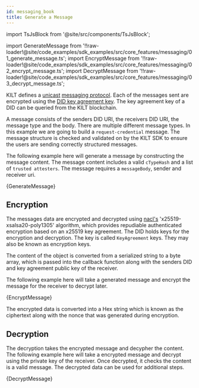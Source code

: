 ```yaml
---
id: messaging_book
title: Generate a Message
---
```


import TsJsBlock from '@site/src/components/TsJsBlock';

import GenerateMessage from '!!raw-loader!@site/code_examples/sdk_examples/src/core_features/messaging/01_generate_message.ts';
import EncryptMessage from '!!raw-loader!@site/code_examples/sdk_examples/src/core_features/messaging/02_encrypt_message.ts';
import DecryptMessage from '!!raw-loader!@site/code_examples/sdk_examples/src/core_features/messaging/03_decrypt_message.ts';

KILT defines a [unicast](https://en.wikipedia.org/wiki/Unicast) [messaging protocol](../../../../concepts/06_messaging.md).
Each of the messages sent are encrypted using the [DID key agreement key](https://www.w3.org/TR/did-core/#key-agreement).
The key agreement key of a DID can be queried from the KILT blockchain.

A message consists of the senders DID URI, the receivers DID URI, the message type and the body.
There are multiple different message types.
In this example we are going to build a `request-credential` message.
The message structure is checked and validated on by the KILT SDK to ensure the users are sending correctly structured messages.

The following example here will generate a message by constructing the message content.
The message content includes a valid `cTypeHash` and a list of `trusted attesters`.
The message requires a `messageBody`, sender and receiver uri.

<TsJsBlock>
  {GenerateMessage}
</TsJsBlock>

## Encryption

The messages data are encrypted and decrypted using [nacl's](https://github.com/dchest/tweetnacl-js) 'x25519-xsalsa20-poly1305' algorithm, which provides repudiable authenticated encryption based on an x25519 key agreement.
The DID holds keys for the encryption and decryption.
The key is called `KeyAgreement` keys.
They may also be known as encryption keys.

The content of the object is converted from a serialized string to a byte array, which is passed into the callback function along with the senders DID and key agreement public key of the receiver.

The following example here will take a generated message and encrypt the message for the receiver to decrypt later.

<TsJsBlock>
  {EncryptMessage}
</TsJsBlock>

The encrypted data is converted into a Hex string which is known as the ciphertext along with the nonce that was generated during encryption.

## Decryption

The decryption takes the encrypted message and decypher the content.
The following example here will take a encrypted message and decrypt using the private key of the receiver.
Once decrypted, it checks the content is a valid message.
The decrypted data can be used for additional steps.

<TsJsBlock>
  {DecryptMessage}
</TsJsBlock>
